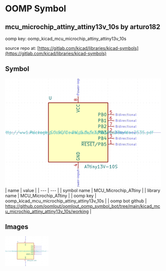 # OOMP Symbol  
## mcu_microchip_attiny_attiny13v_10s  by arturo182  
  
oomp key: oomp_kicad_mcu_microchip_attiny_attiny13v_10s  
  
source repo at: [https://gitlab.com/kicad/libraries/kicad-symbols](https://gitlab.com/kicad/libraries/kicad-symbols)  
## Symbol  
  
[![working.png](working_600.png)](working.png)  
| name | value | 
| --- | --- | 
| symbol name | MCU_Microchip_ATtiny | 
| library name | MCU_Microchip_ATtiny | 
| oomp key | oomp_kicad_mcu_microchip_attiny_attiny13v_10s | 
| oomp bot github | https://github.com/oomlout/oomlout_oomp_symbol_bot/tree/main/kicad_mcu_microchip_attiny_attiny13v_10s/working | 
## Images  
  
[![working.png](working_140.png)](working.png)  
